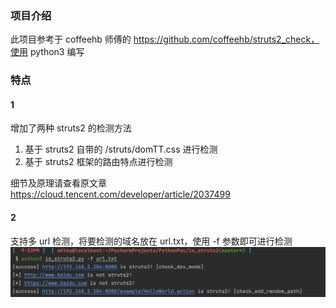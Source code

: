 ### 项目介绍
此项目参考于 coffeehb 师傅的 https://github.com/coffeehb/struts2_check，使用 python3 编写

### 特点
#### 1
增加了两种 struts2 的检测方法
1. 基于 struts2 自带的 /struts/domTT.css 进行检测
2. 基于 struts2 框架的路由特点进行检测

细节及原理请查看原文章 https://cloud.tencent.com/developer/article/2037499

#### 2
支持多 url 检测，将要检测的域名放在 url.txt，使用 -f 参数即可进行检测
![](./check.jpg)